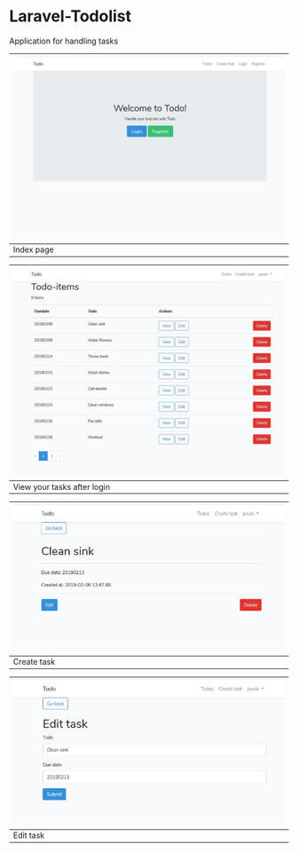 # Laravel-Todolist
Application for handling tasks

| ![Image login](/screenshots/pages_index.JPG) | 
| ------------- | 
| Index page| 

| ![Image login](/screenshots/tasks_index.JPG)   | 
| ------------- | 
| View your tasks after login| 

| ![Image login](/screenshots/create.JPG)   | 
| ------------- | 
| Create task| 

| ![Image login](/screenshots/edit.JPG)   | 
| ------------- | 
| Edit task| 



